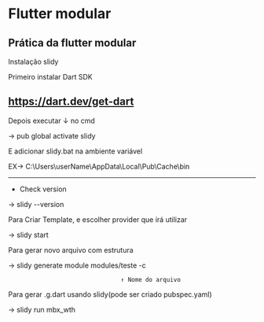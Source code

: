 # Flutter modular
Prática da flutter modular
---
Instalação slidy

Primeiro instalar Dart SDK

https://dart.dev/get-dart
---
Depois executar ↓ no cmd

→ pub global activate slidy

E adicionar slidy.bat na ambiente variável

EX→ C:\Users\userName\AppData\Local\Pub\Cache\bin

---
* Check version

→ slidy --version

Para Criar Template, e escolher provider que irá utilizar

→ slidy start

Para gerar novo arquivo com estrutura

→ slidy generate module modules/teste -c

                                    ↑ Nome do arquivo

Para gerar .g.dart usando slidy(pode ser criado pubspec.yaml)

→ slidy run mbx_wth
